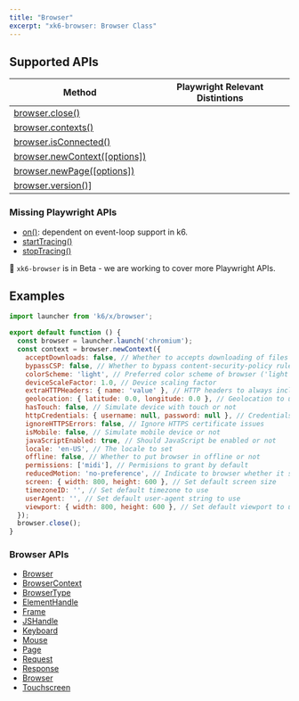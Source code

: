 ```yaml
---
title: "Browser"
excerpt: "xk6-browser: Browser Class"
---
```


<BrowserCompatibility/>

## Supported APIs

| Method | Playwright Relevant Distintions |
| - |  - |
| <a href="https://playwright.dev/docs/api/class-browser#browser-close" target="_blank" >browser.close()</a> |   |
| <a href="https://playwright.dev/docs/api/class-browser#browser-contexts" target="_blank" >browser.contexts()</a> |   |
| <a href="https://playwright.dev/docs/api/class-browser#browser-is-connected" target="_blank" >browser.isConnected()</a> |   |
| <a href="https://playwright.dev/docs/api/class-browser#browser-new-context" target="_blank" >browser.newContext([options])</a> |   |
| <a href="https://playwright.dev/docs/api/class-browser#browser-new-page" target="_blank" >browser.newPage([options])</a> |   |
| <a href="https://playwright.dev/docs/api/class-browser#browser-version" target="_blank" >browser.version()]</a> |   |

### Missing Playwright APIs

- [on()](https://playwright.dev/docs/api/class-browsertype/#browser-type-connect): dependent on event-loop support in k6.
- [startTracing()](https://playwright.dev/docs/api/class-browser#browser-start-tracing)
- [stopTracing()](https://playwright.dev/docs/api/class-browser#browser-stop-tracing)

🚧 `xk6-browser` is in Beta - we are working to cover more Playwright APIs.

## Examples

```javascript
import launcher from 'k6/x/browser';

export default function () {
  const browser = launcher.launch('chromium');
  const context = browser.newContext({
    acceptDownloads: false, // Whether to accepts downloading of files by defaul
    bypassCSP: false, // Whether to bypass content-security-policy rules
    colorScheme: 'light', // Preferred color scheme of browser ('light', 'dark' or 'no-preference')
    deviceScaleFactor: 1.0, // Device scaling factor
    extraHTTPHeaders: { name: 'value' }, // HTTP headers to always include in HTTP requests
    geolocation: { latitude: 0.0, longitude: 0.0 }, // Geolocation to use
    hasTouch: false, // Simulate device with touch or not
    httpCredentials: { username: null, password: null }, // Credentials to use if encountering HTTP authentication
    ignoreHTTPSErrors: false, // Ignore HTTPS certificate issues
    isMobile: false, // Simulate mobile device or not
    javaScriptEnabled: true, // Should JavaScript be enabled or not
    locale: 'en-US', // The locale to set
    offline: false, // Whether to put browser in offline or not
    permissions: ['midi'], // Permisions to grant by default
    reducedMotion: 'no-preference', // Indicate to browser whether it should try to reduce motion/animations
    screen: { width: 800, height: 600 }, // Set default screen size
    timezoneID: '', // Set default timezone to use
    userAgent: '', // Set default user-agent string to use
    viewport: { width: 800, height: 600 }, // Set default viewport to use
  });
  browser.close();
}
```

### Browser APIs

<Glossary>

-  [Browser](/javascript-api/k6-x-browser/browser/)
-  [BrowserContext](/javascript-api/k6-x-browser/browsercontext/)
-  [BrowserType](/javascript-api/k6-x-browser/browsertype/)
-  [ElementHandle](/javascript-api/k6-x-browser/elementhandle/)
-  [Frame](/javascript-api/k6-x-browser/frame/)
-  [JSHandle](/javascript-api/k6-x-browser/jshandle)
-  [Keyboard](/javascript-api/k6-x-browser/keyboard)
-  [Mouse](/javascript-api/k6-x-browser/mouse/)
-  [Page](/javascript-api/k6-x-browser/page/)
-  [Request](/javascript-api/k6-x-browser/request/)
-  [Response](/javascript-api/k6-x-browser/response/)
-  [Browser](/javascript-api/k6-x-browser/browser/)
-  [Touchscreen](/javascript-api/k6-x-browser/touchscreen/)

</Glossary>
